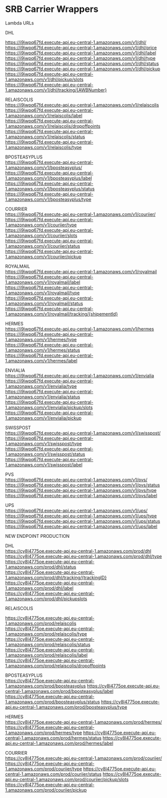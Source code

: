 # SRB Carrier Wrappers <br />

Lambda URLs


DHL <br />

https://i9iwpq67fd.execute-api.eu-central-1.amazonaws.com/v1/dhl/ <br />
https://i9iwpq67fd.execute-api.eu-central-1.amazonaws.com/v1/dhl/price <br />
https://i9iwpq67fd.execute-api.eu-central-1.amazonaws.com/v1/dhl/label <br />
https://i9iwpq67fd.execute-api.eu-central-1.amazonaws.com/v1/dhl/type <br />
https://i9iwpq67fd.execute-api.eu-central-1.amazonaws.com/v1/dhl/status <br />
https://i9iwpq67fd.execute-api.eu-central-1.amazonaws.com/v1/dhl/pickup <br />
https://i9iwpq67fd.execute-api.eu-central-1.amazonaws.com/v1/dhl/pickup/slots <br />
https://i9iwpq67fd.execute-api.eu-central-1.amazonaws.com/v1/dhl/tracking/{AWBNumber} <br />


RELAISCOLIS <br />
https://i9iwpq67fd.execute-api.eu-central-1.amazonaws.com/v1/relaiscolis <br />
https://i9iwpq67fd.execute-api.eu-central-1.amazonaws.com/v1/relaiscolis/label <br />
https://i9iwpq67fd.execute-api.eu-central-1.amazonaws.com/v1/relaiscolis/dropoffpoints  <br />
https://i9iwpq67fd.execute-api.eu-central-1.amazonaws.com/v1/relaiscolis/status <br />
https://i9iwpq67fd.execute-api.eu-central-1.amazonaws.com/v1/relaiscolis/type <br />

BPOSTEASYPLUS <br />
https://i9iwpq67fd.execute-api.eu-central-1.amazonaws.com/v1/bposteasyplus/ <br />
https://i9iwpq67fd.execute-api.eu-central-1.amazonaws.com/v1/bposteasyplus/label <br />
https://i9iwpq67fd.execute-api.eu-central-1.amazonaws.com/v1/bposteasyplus/status <br />
https://i9iwpq67fd.execute-api.eu-central-1.amazonaws.com/v1/bposteasyplus/type <br />

COURRIER <br />
https://i9iwpq67fd.execute-api.eu-central-1.amazonaws.com/v1/couriier/ <br />
https://i9iwpq67fd.execute-api.eu-central-1.amazonaws.com/v1/couriier/type <br />
https://i9iwpq67fd.execute-api.eu-central-1.amazonaws.com/v1/couriier/slots <br />
https://i9iwpq67fd.execute-api.eu-central-1.amazonaws.com/v1/couriier/status <br />
https://i9iwpq67fd.execute-api.eu-central-1.amazonaws.com/v1/couriier/pickup <br />

ROYALMAIL  <br/>
https://i9iwpq67fd.execute-api.eu-central-1.amazonaws.com/v1/royalmail   <br/>
https://i9iwpq67fd.execute-api.eu-central-1.amazonaws.com/v1/royalmail/label   <br/>
https://i9iwpq67fd.execute-api.eu-central-1.amazonaws.com/v1/royalmail/type  <br/>
https://i9iwpq67fd.execute-api.eu-central-1.amazonaws.com/v1/royalmail/status <br/>
https://i9iwpq67fd.execute-api.eu-central-1.amazonaws.com/v1/royalmail/tracking/{shipementId} <br/>

HERMES  <br/>
https://i9iwpq67fd.execute-api.eu-central-1.amazonaws.com/v1/hermes   <br/>
https://i9iwpq67fd.execute-api.eu-central-1.amazonaws.com/v1/hermes/type   <br/>
https://i9iwpq67fd.execute-api.eu-central-1.amazonaws.com/v1/hermes/status  <br/>
https://i9iwpq67fd.execute-api.eu-central-1.amazonaws.com/v1/hermes/label   <br/>

ENVIALIA  <br/> 
https://i9iwpq67fd.execute-api.eu-central-1.amazonaws.com/v1/envialia <br/>
https://i9iwpq67fd.execute-api.eu-central-1.amazonaws.com/v1/envialia/type <br/>
https://i9iwpq67fd.execute-api.eu-central-1.amazonaws.com/v1/envialia/status <br/>
https://i9iwpq67fd.execute-api.eu-central-1.amazonaws.com/v1/envialia/pickup/slots <br/>
https://i9iwpq67fd.execute-api.eu-central-1.amazonaws.com/v1/envialia/pickup  <br/>

SWISSPOST  <br/>
https://i9iwpq67fd.execute-api.eu-central-1.amazonaws.com/v1/swisspost/<br/>
https://i9iwpq67fd.execute-api.eu-central-1.amazonaws.com/v1/swisspost/type<br/>
https://i9iwpq67fd.execute-api.eu-central-1.amazonaws.com/v1/swisspost/status <br/>
https://i9iwpq67fd.execute-api.eu-central-1.amazonaws.com/v1/swisspost/label <br/>

PVS  <br/>
https://i9iwpq67fd.execute-api.eu-central-1.amazonaws.com/v1/pvs/<br/>
https://i9iwpq67fd.execute-api.eu-central-1.amazonaws.com/v1/pvs/status <br/>
https://i9iwpq67fd.execute-api.eu-central-1.amazonaws.com/v1/pvs/type <br/>
https://i9iwpq67fd.execute-api.eu-central-1.amazonaws.com/v1/pvs/label<br/>

UPS  <br/>
https://i9iwpq67fd.execute-api.eu-central-1.amazonaws.com/v1/ups/ <br/>
https://i9iwpq67fd.execute-api.eu-central-1.amazonaws.com/v1/ups/type <br/>
https://i9iwpq67fd.execute-api.eu-central-1.amazonaws.com/v1/ups/status <br/>
https://i9iwpq67fd.execute-api.eu-central-1.amazonaws.com/v1/ups/label <br/>


NEW ENDPOINT PRODUCTION <br/>

DHL  <br/>
https://cy8l4775oe.execute-api.eu-central-1.amazonaws.com/prod/dhl <br/>
https://cy8l4775oe.execute-api.eu-central-1.amazonaws.com/prod/dhl/type <br/>
https://cy8l4775oe.execute-api.eu-central-1.amazonaws.com/prod/dhl/status <br/> 
https://cy8l4775oe.execute-api.eu-central-1.amazonaws.com/prod/dhl/tracking/{trackingID} <br/>
https://cy8l4775oe.execute-api.eu-central-1.amazonaws.com/prod/dhl/label <br/>
https://cy8l4775oe.execute-api.eu-central-1.amazonaws.com/prod/dhl/pickupslots <br/>


RELAISCOLIS <br />
 
https://cy8l4775oe.execute-api.eu-central-1.amazonaws.com/prod/relaiscolis <br /> 
https://cy8l4775oe.execute-api.eu-central-1.amazonaws.com/prod/relaiscolis/type <br /> 
https://cy8l4775oe.execute-api.eu-central-1.amazonaws.com/prod/relaiscolis/status <br />
https://cy8l4775oe.execute-api.eu-central-1.amazonaws.com/prod/relaiscolis/label <br /> 
https://cy8l4775oe.execute-api.eu-central-1.amazonaws.com/prod/relaiscolis/dropoffpoints <br />


BPOSTEASYPLUS <br />
https://cy8l4775oe.execute-api.eu-central-1.amazonaws.com/prod/bposteasyplus
https://cy8l4775oe.execute-api.eu-central-1.amazonaws.com/prod/bposteasyplus/label
https://cy8l4775oe.execute-api.eu-central-1.amazonaws.com/prod/bposteasyplus/status
https://cy8l4775oe.execute-api.eu-central-1.amazonaws.com/prod/bposteasyplus/type


HERMES  <br/>
https://cy8l4775oe.execute-api.eu-central-1.amazonaws.com/prod/hermes/
https://cy8l4775oe.execute-api.eu-central-1.amazonaws.com/prod/hermes/type
https://cy8l4775oe.execute-api.eu-central-1.amazonaws.com/prod/hermes/status
https://cy8l4775oe.execute-api.eu-central-1.amazonaws.com/prod/hermes/label


COURRIER <br />
https://cy8l4775oe.execute-api.eu-central-1.amazonaws.com/prod/couriier/
https://cy8l4775oe.execute-api.eu-central-1.amazonaws.com/prod/couriier/type
https://cy8l4775oe.execute-api.eu-central-1.amazonaws.com/prod/couriier/status
https://cy8l4775oe.execute-api.eu-central-1.amazonaws.com/prod/couriier/pickup/slots
https://cy8l4775oe.execute-api.eu-central-1.amazonaws.com/prod/couriier/pickup